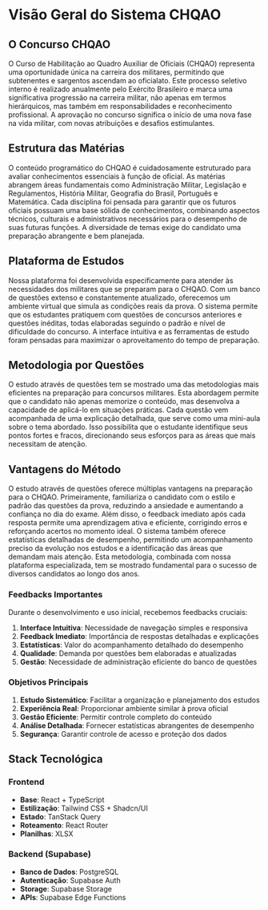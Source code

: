 # Visão Geral do Sistema CHQAO

## O Concurso CHQAO

O Curso de Habilitação ao Quadro Auxiliar de Oficiais (CHQAO) representa uma oportunidade única na carreira dos militares, permitindo que subtenentes e sargentos ascendam ao oficialato. Este processo seletivo interno é realizado anualmente pelo Exército Brasileiro e marca uma significativa progressão na carreira militar, não apenas em termos hierárquicos, mas também em responsabilidades e reconhecimento profissional. A aprovação no concurso significa o início de uma nova fase na vida militar, com novas atribuições e desafios estimulantes.

## Estrutura das Matérias

O conteúdo programático do CHQAO é cuidadosamente estruturado para avaliar conhecimentos essenciais à função de oficial. As matérias abrangem áreas fundamentais como Administração Militar, Legislação e Regulamentos, História Militar, Geografia do Brasil, Português e Matemática. Cada disciplina foi pensada para garantir que os futuros oficiais possuam uma base sólida de conhecimentos, combinando aspectos técnicos, culturais e administrativos necessários para o desempenho de suas futuras funções. A diversidade de temas exige do candidato uma preparação abrangente e bem planejada.

## Plataforma de Estudos

Nossa plataforma foi desenvolvida especificamente para atender às necessidades dos militares que se preparam para o CHQAO. Com um banco de questões extenso e constantemente atualizado, oferecemos um ambiente virtual que simula as condições reais da prova. O sistema permite que os estudantes pratiquem com questões de concursos anteriores e questões inéditas, todas elaboradas seguindo o padrão e nível de dificuldade do concurso. A interface intuitiva e as ferramentas de estudo foram pensadas para maximizar o aproveitamento do tempo de preparação.

## Metodologia por Questões

O estudo através de questões tem se mostrado uma das metodologias mais eficientes na preparação para concursos militares. Esta abordagem permite que o candidato não apenas memorize o conteúdo, mas desenvolva a capacidade de aplicá-lo em situações práticas. Cada questão vem acompanhada de uma explicação detalhada, que serve como uma mini-aula sobre o tema abordado. Isso possibilita que o estudante identifique seus pontos fortes e fracos, direcionando seus esforços para as áreas que mais necessitam de atenção.

## Vantagens do Método

O estudo através de questões oferece múltiplas vantagens na preparação para o CHQAO. Primeiramente, familiariza o candidato com o estilo e padrão das questões da prova, reduzindo a ansiedade e aumentando a confiança no dia do exame. Além disso, o feedback imediato após cada resposta permite uma aprendizagem ativa e eficiente, corrigindo erros e reforçando acertos no momento ideal. O sistema também oferece estatísticas detalhadas de desempenho, permitindo um acompanhamento preciso da evolução nos estudos e a identificação das áreas que demandam mais atenção. Esta metodologia, combinada com nossa plataforma especializada, tem se mostrado fundamental para o sucesso de diversos candidatos ao longo dos anos.

### Feedbacks Importantes
Durante o desenvolvimento e uso inicial, recebemos feedbacks cruciais:

1. **Interface Intuitiva**: Necessidade de navegação simples e responsiva
2. **Feedback Imediato**: Importância de respostas detalhadas e explicações
3. **Estatísticas**: Valor do acompanhamento detalhado do desempenho
4. **Qualidade**: Demanda por questões bem elaboradas e atualizadas
5. **Gestão**: Necessidade de administração eficiente do banco de questões

### Objetivos Principais
1. **Estudo Sistemático**: Facilitar a organização e planejamento dos estudos
2. **Experiência Real**: Proporcionar ambiente similar à prova oficial
3. **Gestão Eficiente**: Permitir controle completo do conteúdo
4. **Análise Detalhada**: Fornecer estatísticas abrangentes de desempenho
5. **Segurança**: Garantir controle de acesso e proteção dos dados

## Stack Tecnológica

### Frontend
- **Base**: React + TypeScript
- **Estilização**: Tailwind CSS + Shadcn/UI
- **Estado**: TanStack Query
- **Roteamento**: React Router
- **Planilhas**: XLSX

### Backend (Supabase)
- **Banco de Dados**: PostgreSQL
- **Autenticação**: Supabase Auth
- **Storage**: Supabase Storage
- **APIs**: Supabase Edge Functions